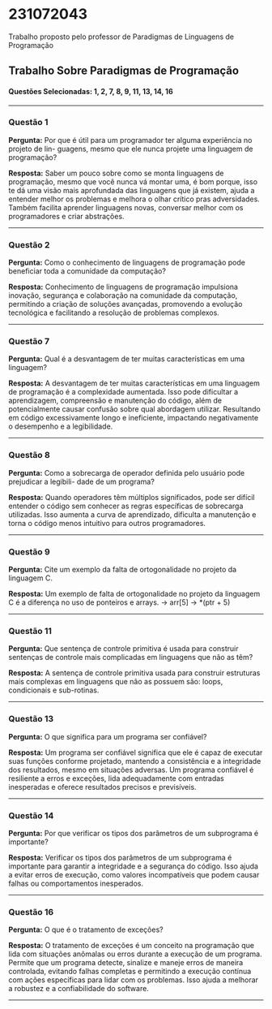 # 231072043
Trabalho proposto pelo professor de Paradigmas de Linguagens de Programação


## Trabalho Sobre Paradigmas de Programação

#### Questões Selecionadas: 1, 2, 7, 8, 9, 11, 13, 14, 16

---

### Questão 1

**Pergunta:** Por que é útil para um programador ter alguma experiência no projeto de lin-
guagens, mesmo que ele nunca projete uma linguagem de programação?

**Resposta:** Saber um pouco sobre como se monta linguagens de programação, mesmo que você nunca vá montar uma, é bom porque, isso te dá uma visão mais aprofundada das linguagens que já existem, ajuda a entender melhor os problemas e melhora o olhar crítico pras adversidades. Também facilita aprender linguagens novas, conversar melhor com os programadores e criar abstrações.

---

### Questão 2

**Pergunta:** Como o conhecimento de linguagens de programação pode beneficiar toda a
comunidade da computação?

**Resposta:** Conhecimento de linguagens de programação impulsiona inovação, segurança e colaboração na comunidade da computação, permitindo a criação de soluções avançadas, promovendo a evolução tecnológica e facilitando a resolução de problemas complexos.

---

### Questão 7

**Pergunta:** Qual é a desvantagem de ter muitas características em uma linguagem?

**Resposta:** A desvantagem de ter muitas características em uma linguagem de programação é a complexidade aumentada. Isso pode dificultar a aprendizagem, compreensão e manutenção do código, além de potencialmente causar confusão sobre qual abordagem utilizar. Resultando em código excessivamente longo e ineficiente, impactando negativamente o desempenho e a legibilidade.

---

### Questão 8

**Pergunta:** Como a sobrecarga de operador definida pelo usuário pode prejudicar a legibili-
dade de um programa?

**Resposta:** Quando operadores têm múltiplos significados, pode ser difícil entender o código sem conhecer as regras específicas de sobrecarga utilizadas. Isso aumenta a curva de aprendizado, dificulta a manutenção e torna o código menos intuitivo para outros programadores.

---

### Questão 9

**Pergunta:** Cite um exemplo da falta de ortogonalidade no projeto da linguagem C.

**Resposta:** Um exemplo de falta de ortogonalidade no projeto da linguagem C é a diferença no uso de ponteiros e arrays. 
-> arr[5]
-> *(ptr + 5)

---

### Questão 11

**Pergunta:** Que sentença de controle primitiva é usada para construir sentenças de controle
mais complicadas em linguagens que não as têm?

**Resposta:** A sentença de controle primitiva usada para construir estruturas mais complexas em linguagens que não as possuem são: loops, condicionais e sub-rotinas.

---

### Questão 13

**Pergunta:** O que significa para um programa ser confiável?

**Resposta:** Um programa ser confiável significa que ele é capaz de executar suas funções conforme projetado, mantendo a consistência e a integridade dos resultados, mesmo em situações adversas. Um programa confiável é resiliente a erros e exceções, lida adequadamente com entradas inesperadas e oferece resultados precisos e previsíveis.

---

### Questão 14

**Pergunta:** Por que verificar os tipos dos parâmetros de um subprograma é importante?

**Resposta:** Verificar os tipos dos parâmetros de um subprograma é importante para garantir a integridade e a segurança do código. Isso ajuda a evitar erros de execução, como valores incompatíveis que podem causar falhas ou comportamentos inesperados.

---

### Questão 16

**Pergunta:** O que é o tratamento de exceções?

**Resposta:** O tratamento de exceções é um conceito na programação que lida com situações anômalas ou erros durante a execução de um programa. Permite que um programa detecte, sinalize e maneje erros de maneira controlada, evitando falhas completas e permitindo a execução contínua com ações específicas para lidar com os problemas. Isso ajuda a melhorar a robustez e a confiabilidade do software.

---
